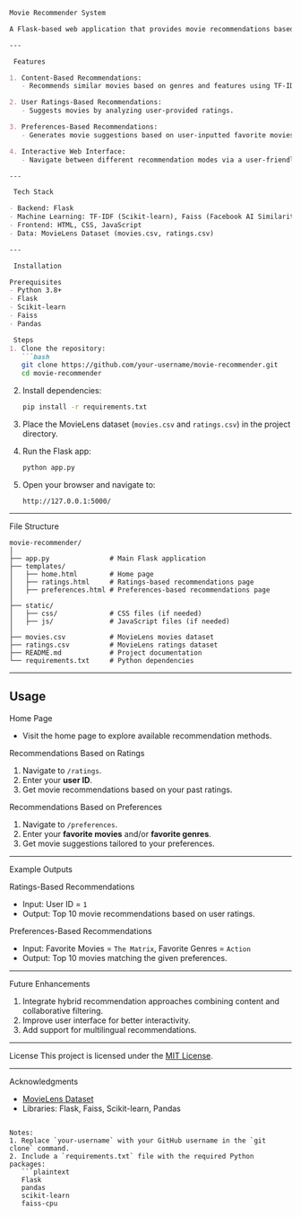 
```markdown
Movie Recommender System

A Flask-based web application that provides movie recommendations based on user ratings and preferences. This project leverages content-based filtering (using TF-IDF and Faiss for similarity search) and user input to deliver tailored recommendations.

---

 Features

1. Content-Based Recommendations:
   - Recommends similar movies based on genres and features using TF-IDF vectorization and Faiss.

2. User Ratings-Based Recommendations:
   - Suggests movies by analyzing user-provided ratings.

3. Preferences-Based Recommendations:
   - Generates movie suggestions based on user-inputted favorite movies and genres.

4. Interactive Web Interface:
   - Navigate between different recommendation modes via a user-friendly web interface.

---

 Tech Stack

- Backend: Flask
- Machine Learning: TF-IDF (Scikit-learn), Faiss (Facebook AI Similarity Search)
- Frontend: HTML, CSS, JavaScript
- Data: MovieLens Dataset (movies.csv, ratings.csv)

---

 Installation

Prerequisites
- Python 3.8+
- Flask
- Scikit-learn
- Faiss
- Pandas

 Steps
1. Clone the repository:
   ```bash
   git clone https://github.com/your-username/movie-recommender.git
   cd movie-recommender
   ```

2. Install dependencies:
   ```bash
   pip install -r requirements.txt
   ```

3. Place the MovieLens dataset (`movies.csv` and `ratings.csv`) in the project directory.

4. Run the Flask app:
   ```bash
   python app.py
   ```

5. Open your browser and navigate to:
   ```
   http://127.0.0.1:5000/
   ```

---

 File Structure

```
movie-recommender/
│
├── app.py               # Main Flask application
├── templates/
│   ├── home.html        # Home page
│   ├── ratings.html     # Ratings-based recommendations page
│   ├── preferences.html # Preferences-based recommendations page
│
├── static/
│   ├── css/             # CSS files (if needed)
│   ├── js/              # JavaScript files (if needed)
│
├── movies.csv           # MovieLens movies dataset
├── ratings.csv          # MovieLens ratings dataset
├── README.md            # Project documentation
└── requirements.txt     # Python dependencies
```

---

## Usage

 Home Page
- Visit the home page to explore available recommendation methods.

 Recommendations Based on Ratings
1. Navigate to `/ratings`.
2. Enter your **user ID**.
3. Get movie recommendations based on your past ratings.

 Recommendations Based on Preferences
1. Navigate to `/preferences`.
2. Enter your **favorite movies** and/or **favorite genres**.
3. Get movie suggestions tailored to your preferences.

---

 Example Outputs

 Ratings-Based Recommendations
- Input: User ID = `1`
- Output: Top 10 movie recommendations based on user ratings.

 Preferences-Based Recommendations
- Input: Favorite Movies = `The Matrix`, Favorite Genres = `Action`
- Output: Top 10 movies matching the given preferences.

---

 Future Enhancements
1. Integrate hybrid recommendation approaches combining content and collaborative filtering.
2. Improve user interface for better interactivity.
3. Add support for multilingual recommendations.

---

 License
This project is licensed under the [MIT License](LICENSE).

---

 Acknowledgments
- [MovieLens Dataset](https://grouplens.org/datasets/movielens/latest/)
- Libraries: Flask, Faiss, Scikit-learn, Pandas
```

Notes:
1. Replace `your-username` with your GitHub username in the `git clone` command.
2. Include a `requirements.txt` file with the required Python packages:
   ```plaintext
   Flask
   pandas
   scikit-learn
   faiss-cpu
   ```


